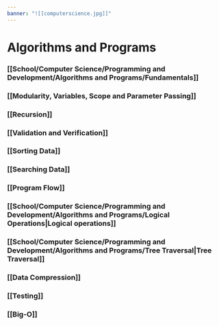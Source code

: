 ```yaml
---
banner: "![[computerscience.jpg]]"
---
```

# Algorithms and Programs

### [[School/Computer Science/Programming and Development/Algorithms and Programs/Fundamentals]]

### [[Modularity, Variables, Scope and Parameter Passing]]

### [[Recursion]]

### [[Validation and Verification]]

### [[Sorting Data]]

### [[Searching Data]]

### [[Program Flow]]

### [[School/Computer Science/Programming and Development/Algorithms and Programs/Logical Operations|Logical operations]]

### [[School/Computer Science/Programming and Development/Algorithms and Programs/Tree Traversal|Tree Traversal]]

### [[Data Compression]]

### [[Testing]]

### [[Big-O]]